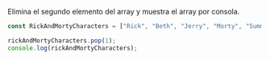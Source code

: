 Elimina el segundo elemento del array y muestra el array por consola.
```js
const RickAndMortyCharacters = ["Rick", "Beth", "Jerry", "Morty", "Summer", "Lapiz Lopez"];

rickAndMortyCharacters.pop(1);
console.log(rickAndMortyCharacters);